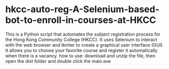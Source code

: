 # hkcc-auto-reg-A-Selenium-based-bot-to-enroll-in-courses-at-HKCC
This is a Python script that automates the subject registration process for the Hong Kong Community College (HKCC). It uses Selenium to interact with the web browser and tkinter to create a graphical user interface (GUI). It allows you to choose your favorite course and register it automatically when there is a vacancy.
how to use: download and unzip the file, then open the dist folder and double click the main.exe
